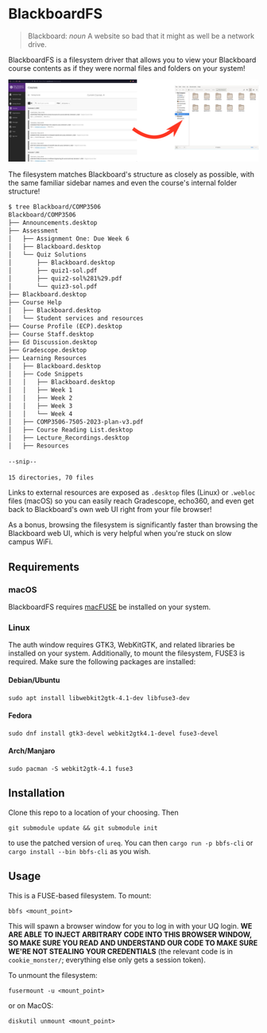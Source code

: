 # BlackboardFS

> Blackboard: *noun* A website so bad that it might as well be a network drive.

BlackboardFS is a filesystem driver that allows you to view your Blackboard course contents as if
they were normal files and folders on your system!

![A banner image demonstrating how BlackboardFS maps Blackboard courses to folders](
  static/banner.png
  "Max, you forgot the red circle to go along with the arrow!"
)

The filesystem matches Blackboard's structure as closely as possible, with the same familiar sidebar
names and even the course's internal folder structure!

```
$ tree Blackboard/COMP3506
Blackboard/COMP3506
├── Announcements.desktop
├── Assessment
│   ├── Assignment One: Due Week 6
│   ├── Blackboard.desktop
│   └── Quiz Solutions
│       ├── Blackboard.desktop
│       ├── quiz1-sol.pdf
│       ├── quiz2-sol%281%29.pdf
│       └── quiz3-sol.pdf
├── Blackboard.desktop
├── Course Help
│   ├── Blackboard.desktop
│   └── Student services and resources
├── Course Profile (ECP).desktop
├── Course Staff.desktop
├── Ed Discussion.desktop
├── Gradescope.desktop
├── Learning Resources
│   ├── Blackboard.desktop
│   ├── Code Snippets
│   │   ├── Blackboard.desktop
│   │   ├── Week 1
│   │   ├── Week 2
│   │   ├── Week 3
│   │   └── Week 4
│   ├── COMP3506-7505-2023-plan-v3.pdf
│   ├── Course Reading List.desktop
│   ├── Lecture_Recordings.desktop
│   ├── Resources

--snip--

15 directories, 70 files
```

Links to external resources are exposed as `.desktop` files (Linux) or `.webloc` files (macOS) so
you can easily reach Gradescope, echo360, and even get back to Blackboard's own web UI right from
your file browser!

As a bonus, browsing the filesystem is significantly faster than browsing the Blackboard web UI,
which is very helpful when you're stuck on slow campus WiFi.

## Requirements

### macOS

BlackboardFS requires [macFUSE](https://osxfuse.github.io/) be installed on your system.

### Linux

The auth window requires GTK3, WebKitGTK, and related libraries be installed on your system.
Additionally, to mount the filesystem, FUSE3 is required.
Make sure the following packages are installed:

#### Debian/Ubuntu

```
sudo apt install libwebkit2gtk-4.1-dev libfuse3-dev
```

#### Fedora

```
sudo dnf install gtk3-devel webkit2gtk4.1-devel fuse3-devel
```

#### Arch/Manjaro

```
sudo pacman -S webkit2gtk-4.1 fuse3
```

## Installation
Clone this repo to a location of your choosing. Then
```
git submodule update && git submodule init
```
to use the patched version of `ureq`. You can then `cargo run -p bbfs-cli` or `cargo install --bin bbfs-cli`
as you wish.

## Usage

This is a FUSE-based filesystem. To mount:

```
bbfs <mount_point>
```

This will spawn a browser window for you to log in with your UQ login. **WE ARE ABLE TO INJECT
ARBITRARY CODE INTO THIS BROWSER WINDOW, SO MAKE SURE YOU READ AND UNDERSTAND OUR CODE TO MAKE SURE
WE'RE NOT STEALING YOUR CREDENTIALS** (the relevant code is in `cookie_monster/`; everything else
only gets a session token).

To unmount the filesystem:

```
fusermount -u <mount_point>
```
or on MacOS:
```
diskutil unmount <mount_point>
```
